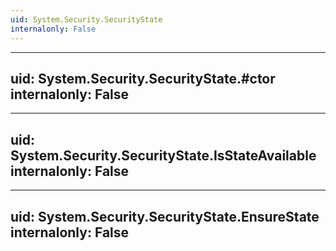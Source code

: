 ```yaml
---
uid: System.Security.SecurityState
internalonly: False
---
```


---
uid: System.Security.SecurityState.#ctor
internalonly: False
---

---
uid: System.Security.SecurityState.IsStateAvailable
internalonly: False
---

---
uid: System.Security.SecurityState.EnsureState
internalonly: False
---
